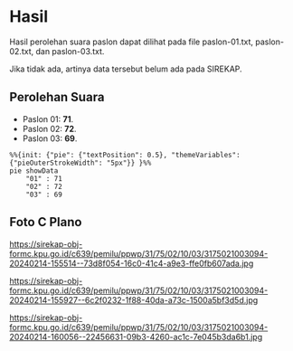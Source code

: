 # Hasil

Hasil perolehan suara paslon dapat dilihat pada file paslon-01.txt, paslon-02.txt, dan paslon-03.txt.

Jika tidak ada, artinya data tersebut belum ada pada SIREKAP.

## Perolehan Suara

 * Paslon 01: **71**.
 * Paslon 02: **72**.
 * Paslon 03: **69**.

```mermaid
%%{init: {"pie": {"textPosition": 0.5}, "themeVariables": {"pieOuterStrokeWidth": "5px"}} }%%
pie showData
    "01" : 71
    "02" : 72
    "03" : 69
```
## Foto C Plano

https://sirekap-obj-formc.kpu.go.id/c639/pemilu/ppwp/31/75/02/10/03/3175021003094-20240214-155514--73d8f054-16c0-41c4-a9e3-ffe0fb607ada.jpg

https://sirekap-obj-formc.kpu.go.id/c639/pemilu/ppwp/31/75/02/10/03/3175021003094-20240214-155927--6c2f0232-1f88-40da-a73c-1500a5bf3d5d.jpg

https://sirekap-obj-formc.kpu.go.id/c639/pemilu/ppwp/31/75/02/10/03/3175021003094-20240214-160056--22456631-09b3-4260-ac1c-7e045b3da6b1.jpg
